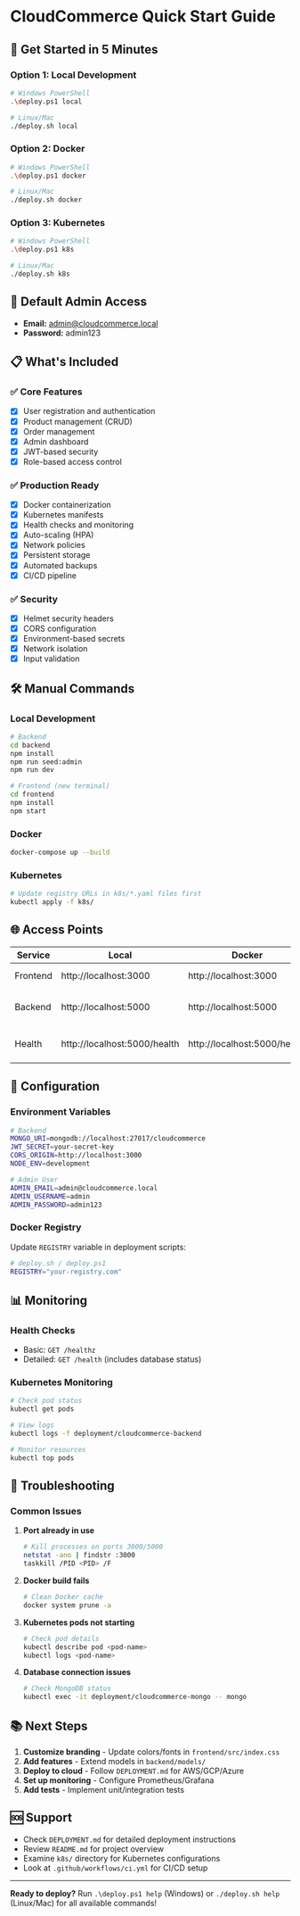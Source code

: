 # CloudCommerce Quick Start Guide

## 🚀 Get Started in 5 Minutes

### Option 1: Local Development
```bash
# Windows PowerShell
.\deploy.ps1 local

# Linux/Mac
./deploy.sh local
```

### Option 2: Docker
```bash
# Windows PowerShell
.\deploy.ps1 docker

# Linux/Mac
./deploy.sh docker
```

### Option 3: Kubernetes
```bash
# Windows PowerShell
.\deploy.ps1 k8s

# Linux/Mac
./deploy.sh k8s
```

## 🔑 Default Admin Access
- **Email:** admin@cloudcommerce.local
- **Password:** admin123

## 📋 What's Included

### ✅ Core Features
- [x] User registration and authentication
- [x] Product management (CRUD)
- [x] Order management
- [x] Admin dashboard
- [x] JWT-based security
- [x] Role-based access control

### ✅ Production Ready
- [x] Docker containerization
- [x] Kubernetes manifests
- [x] Health checks and monitoring
- [x] Auto-scaling (HPA)
- [x] Network policies
- [x] Persistent storage
- [x] Automated backups
- [x] CI/CD pipeline

### ✅ Security
- [x] Helmet security headers
- [x] CORS configuration
- [x] Environment-based secrets
- [x] Network isolation
- [x] Input validation

## 🛠 Manual Commands

### Local Development
```bash
# Backend
cd backend
npm install
npm run seed:admin
npm run dev

# Frontend (new terminal)
cd frontend
npm install
npm start
```

### Docker
```bash
docker-compose up --build
```

### Kubernetes
```bash
# Update registry URLs in k8s/*.yaml files first
kubectl apply -f k8s/
```

## 🌐 Access Points

| Service | Local | Docker | Kubernetes |
|---------|-------|--------|------------|
| Frontend | http://localhost:3000 | http://localhost:3000 | http://your-cluster-ip |
| Backend | http://localhost:5000 | http://localhost:5000 | http://your-cluster-ip/api |
| Health | http://localhost:5000/health | http://localhost:5000/health | http://your-cluster-ip/api/health |

## 🔧 Configuration

### Environment Variables
```bash
# Backend
MONGO_URI=mongodb://localhost:27017/cloudcommerce
JWT_SECRET=your-secret-key
CORS_ORIGIN=http://localhost:3000
NODE_ENV=development

# Admin User
ADMIN_EMAIL=admin@cloudcommerce.local
ADMIN_USERNAME=admin
ADMIN_PASSWORD=admin123
```

### Docker Registry
Update `REGISTRY` variable in deployment scripts:
```bash
# deploy.sh / deploy.ps1
REGISTRY="your-registry.com"
```

## 📊 Monitoring

### Health Checks
- Basic: `GET /healthz`
- Detailed: `GET /health` (includes database status)

### Kubernetes Monitoring
```bash
# Check pod status
kubectl get pods

# View logs
kubectl logs -f deployment/cloudcommerce-backend

# Monitor resources
kubectl top pods
```

## 🚨 Troubleshooting

### Common Issues

1. **Port already in use**
   ```bash
   # Kill processes on ports 3000/5000
   netstat -ano | findstr :3000
   taskkill /PID <PID> /F
   ```

2. **Docker build fails**
   ```bash
   # Clean Docker cache
   docker system prune -a
   ```

3. **Kubernetes pods not starting**
   ```bash
   # Check pod details
   kubectl describe pod <pod-name>
   kubectl logs <pod-name>
   ```

4. **Database connection issues**
   ```bash
   # Check MongoDB status
   kubectl exec -it deployment/cloudcommerce-mongo -- mongo
   ```

## 📚 Next Steps

1. **Customize branding** - Update colors/fonts in `frontend/src/index.css`
2. **Add features** - Extend models in `backend/models/`
3. **Deploy to cloud** - Follow `DEPLOYMENT.md` for AWS/GCP/Azure
4. **Set up monitoring** - Configure Prometheus/Grafana
5. **Add tests** - Implement unit/integration tests

## 🆘 Support

- Check `DEPLOYMENT.md` for detailed deployment instructions
- Review `README.md` for project overview
- Examine `k8s/` directory for Kubernetes configurations
- Look at `.github/workflows/ci.yml` for CI/CD setup

---

**Ready to deploy?** Run `.\deploy.ps1 help` (Windows) or `./deploy.sh help` (Linux/Mac) for all available commands!

